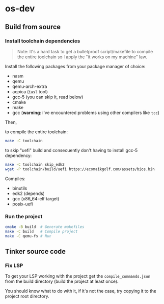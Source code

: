 # os-dev

## Build from source

### Install toolchain dependencies

> Note: It's a hard task to get a bulletproof script/makefile to compile the entire toolchain so I apply the "it works on my machine" law.

Install the following packages from your package manager of choice:

* nasm
* qemu
* qemu-arch-extra
* acpica (`iasl` tool)
* gcc-5 (you can skip it, read below)
* cmake
* make
* gcc (**warning**: i've encountered problems using other compilers like `tcc`)

Then,

to compile the entire toolchain:
```bash
make -C toolchain
```

to skip "uefi" build and consecuently don't having to install gcc-5 dependency:
```bash
make -C toolchain skip_edk2
wget -P toolchain/build/uefi https://ecomaikgolf.com/assets/bios.bin
```

Compiles:

* binutils
* edk2 (depends)
* gcc (x86_64-elf target)
* posix-uefi

### Run the project

```bash
cmake -B build  # Generate makefiles
make -C build   # Compile project
make -C qemu-fs # Run
```

## Tinker source code

### Fix LSP

To get your LSP working with the project get the `compile_commands.json` from 
the build directory (build the project at least once).

You should know what to do with it, if it's not the case, try copying it to the 
project root directory.
